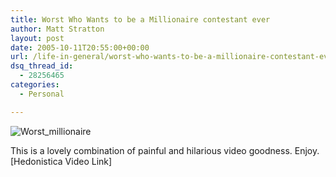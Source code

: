 ```yaml
---
title: Worst Who Wants to be a Millionaire contestant ever
author: Matt Stratton
layout: post
date: 2005-10-11T20:55:00+00:00
url: /life-in-general/worst-who-wants-to-be-a-millionaire-contestant-ever
dsq_thread_id:
  - 28256465
categories:
  - Personal

---
```

<div>
  <p>
    <img alt="Worst_millionaire" title="Worst_millionaire" src="https://bestweekever.blogs.com/photos/uncategorized/worst_millionaire.jpg" border="0" />
  </p>
  
  <p>
    This is a lovely combination of painful and hilarious video goodness. Enjoy.[Hedonistica Video Link]
  </p>
</div>